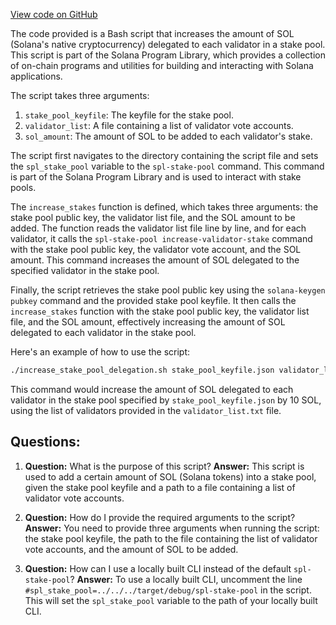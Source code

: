 [View code on GitHub](https://github.com/solana-labs/solana-program-library/stake-pool/cli/scripts/rebalance.sh)

The code provided is a Bash script that increases the amount of SOL (Solana's native cryptocurrency) delegated to each validator in a stake pool. This script is part of the Solana Program Library, which provides a collection of on-chain programs and utilities for building and interacting with Solana applications.

The script takes three arguments:

1. `stake_pool_keyfile`: The keyfile for the stake pool.
2. `validator_list`: A file containing a list of validator vote accounts.
3. `sol_amount`: The amount of SOL to be added to each validator's stake.

The script first navigates to the directory containing the script file and sets the `spl_stake_pool` variable to the `spl-stake-pool` command. This command is part of the Solana Program Library and is used to interact with stake pools.

The `increase_stakes` function is defined, which takes three arguments: the stake pool public key, the validator list file, and the SOL amount to be added. The function reads the validator list file line by line, and for each validator, it calls the `spl-stake-pool increase-validator-stake` command with the stake pool public key, the validator vote account, and the SOL amount. This command increases the amount of SOL delegated to the specified validator in the stake pool.

Finally, the script retrieves the stake pool public key using the `solana-keygen pubkey` command and the provided stake pool keyfile. It then calls the `increase_stakes` function with the stake pool public key, the validator list file, and the SOL amount, effectively increasing the amount of SOL delegated to each validator in the stake pool.

Here's an example of how to use the script:

```bash
./increase_stake_pool_delegation.sh stake_pool_keyfile.json validator_list.txt 10
```

This command would increase the amount of SOL delegated to each validator in the stake pool specified by `stake_pool_keyfile.json` by 10 SOL, using the list of validators provided in the `validator_list.txt` file.
## Questions: 
 1. **Question:** What is the purpose of this script?
   **Answer:** This script is used to add a certain amount of SOL (Solana tokens) into a stake pool, given the stake pool keyfile and a path to a file containing a list of validator vote accounts.

2. **Question:** How do I provide the required arguments to the script?
   **Answer:** You need to provide three arguments when running the script: the stake pool keyfile, the path to the file containing the list of validator vote accounts, and the amount of SOL to be added.

3. **Question:** How can I use a locally built CLI instead of the default `spl-stake-pool`?
   **Answer:** To use a locally built CLI, uncomment the line `#spl_stake_pool=../../../target/debug/spl-stake-pool` in the script. This will set the `spl_stake_pool` variable to the path of your locally built CLI.